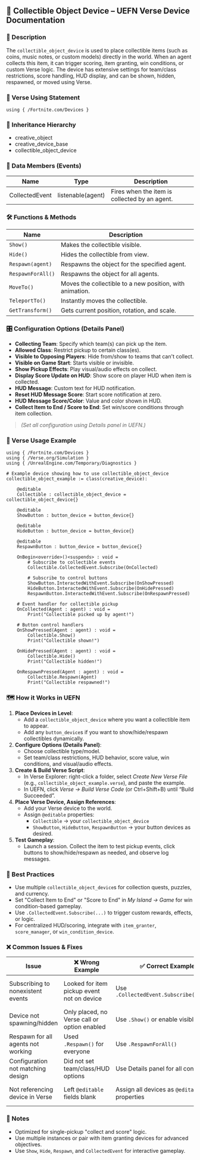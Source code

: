 ## 📘 Collectible Object Device – UEFN Verse Device Documentation

### 🔹 Description
The `collectible_object_device` is used to place collectible items (such as coins, music notes, or custom models) directly in the world. When an agent collects this item, it can trigger scoring, item granting, win conditions, or custom Verse logic. The device has extensive settings for team/class restrictions, score handling, HUD display, and can be shown, hidden, respawned, or moved using Verse.

### 🧱 Verse Using Statement
```verse
using { /Fortnite.com/Devices }
```

### 🔗 Inheritance Hierarchy
- creative_object
- creative_device_base
- collectible_object_device

### 🧩 Data Members (Events)
| Name            | Type               | Description                              |
|-----------------|--------------------|------------------------------------------|
| CollectedEvent  | listenable(agent)  | Fires when the item is collected by an agent. |

### 🛠️ Functions & Methods
| Name             | Description                                                |
|------------------|------------------------------------------------------------|
| `Show()`         | Makes the collectible visible.                             |
| `Hide()`         | Hides the collectible from view.                           |
| `Respawn(agent)` | Respawns the object for the specified agent.               |
| `RespawnForAll()`| Respawns the object for all agents.                        |
| `MoveTo()`       | Moves the collectible to a new position, with animation.   |
| `TeleportTo()`   | Instantly moves the collectible.                           |
| `GetTransform()` | Gets current position, rotation, and scale.                |

### 🎛 Configuration Options (Details Panel)
- **Collecting Team**: Specify which team(s) can pick up the item.
- **Allowed Class**: Restrict pickup to certain class(es).
- **Visible to Opposing Players**: Hide from/show to teams that can't collect.
- **Visible on Game Start**: Starts visible or invisible.
- **Show Pickup Effects**: Play visual/audio effects on collect.
- **Display Score Update on HUD**: Show score on player HUD when item is collected.
- **HUD Message**: Custom text for HUD notification.
- **Reset HUD Message Score**: Start score notification at zero.
- **HUD Message Score/Color**: Value and color shown in HUD.
- **Collect Item to End / Score to End**: Set win/score conditions through item collection.
> *(Set all configuration using Details panel in UEFN.)*

### 🧰 Verse Usage Example
```verse
using { /Fortnite.com/Devices }
using { /Verse.org/Simulation }
using { /UnrealEngine.com/Temporary/Diagnostics }

# Example device showing how to use collectible_object_device
collectible_object_example := class(creative_device):

    @editable
    Collectible : collectible_object_device = collectible_object_device{}

    @editable
    ShowButton : button_device = button_device{}

    @editable
    HideButton : button_device = button_device{}

    @editable
    RespawnButton : button_device = button_device{}

    OnBegin<override>()<suspends> : void =
        # Subscribe to collectible events
        Collectible.CollectedEvent.Subscribe(OnCollected)

        # Subscribe to control buttons
        ShowButton.InteractedWithEvent.Subscribe(OnShowPressed)
        HideButton.InteractedWithEvent.Subscribe(OnHidePressed)
        RespawnButton.InteractedWithEvent.Subscribe(OnRespawnPressed)

    # Event handler for collectible pickup
    OnCollected(Agent : agent) : void =
        Print("Collectible picked up by agent!")

    # Button control handlers
    OnShowPressed(Agent : agent) : void =
        Collectible.Show()
        Print("Collectible shown!")

    OnHidePressed(Agent : agent) : void =
        Collectible.Hide()
        Print("Collectible hidden!")

    OnRespawnPressed(Agent : agent) : void =
        Collectible.Respawn(Agent)
        Print("Collectible respawned!")
```

### 🗺 How it Works in UEFN
1. **Place Devices in Level**:
   - Add a `collectible_object_device` where you want a collectible item to appear.
   - Add any `button_device`s if you want to show/hide/respawn collectibles dynamically.
2. **Configure Options (Details Panel)**:
   - Choose collectible type/model.
   - Set team/class restrictions, HUD behavior, score value, win conditions, and visual/audio effects.
3. **Create & Build Verse Script**:
   - In Verse Explorer: right-click a folder, select *Create New Verse File* (e.g., `collectible_object_example.verse`), and paste the example.
   - In UEFN, click *Verse → Build Verse Code* (or Ctrl+Shift+B) until “Build Succeeded”.
4. **Place Verse Device, Assign References**:
   - Add your Verse device to the world.
   - Assign `@editable` properties:
     - `Collectible` → your `collectible_object_device`
     - `ShowButton`, `HideButton`, `RespawnButton` → your button devices as desired.
5. **Test Gameplay**:
   - Launch a session. Collect the item to test pickup events, click buttons to show/hide/respawn as needed, and observe log messages.

### 🧠 Best Practices
- Use multiple `collectible_object_device`s for collection quests, puzzles, and currency.
- Set "Collect Item to End" or "Score to End" in *My Island → Game* for win condition-based gameplay.
- Use `.CollectedEvent.Subscribe(...)` to trigger custom rewards, effects, or logic.
- For centralized HUD/scoring, integrate with `item_granter`, `score_manager`, or `win_condition_device`.

### ❌ Common Issues & Fixes
| Issue                            | ❌ Wrong Example                        | ✅ Correct Example                             | Explanation                          |
|----------------------------------|----------------------------------------|-----------------------------------------------|--------------------------------------|
| Subscribing to nonexistent events| Looked for item pickup event not on device | Use `.CollectedEvent.Subscribe(handler)`   | Use only provided device events     |
| Device not spawning/hidden      | Only placed, no Verse call or option enabled | Use `.Show()` or enable visible at start   | Option or code required              |
| Respawn for all agents not working | Used `.Respawn()` for everyone       | Use `.RespawnForAll()`                      | Method difference                    |
| Configuration not matching design | Did not set team/class/HUD options   | Use Details panel for all config             | Settings not dynamic in Verse       |
| Not referencing device in Verse | Left `@editable` fields blank         | Assign all devices as `@editable` properties | Needed for Verse to function        |

### 🔎 Notes
- Optimized for single-pickup "collect and score" logic.
- Use multiple instances or pair with item granting devices for advanced objectives.
- Use `Show`, `Hide`, `Respawn`, and `CollectedEvent` for interactive gameplay.

